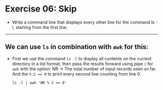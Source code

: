# Exercise 06: Skip

- Write a command line that displays every other line for the command ls -l, starting from the first line.

------------------------------------------
## We can use `ls` in combination with `awk` for this:
* First we use the command `ls -l` to display all contents on the current
directory in a list format, then pass the results forward using pipe `|` for
`awk` with the option:
NR → The total number of input records seen so far.
And the `% 2 == 0` to print every second line counting from line 0.
	```
	ls -l | awk 'NR % 2 == 0'
	```
